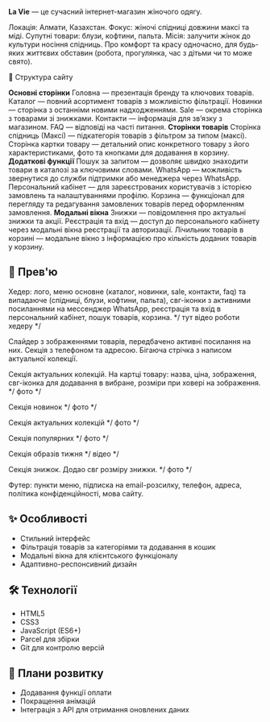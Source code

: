 **La Vie** — це сучасний інтернет-магазин жіночого одягу. 

Локація: Алмати, Казахстан. 
Фокус: жіночі спідниці довжини максі та міді. 
Супутні товари: блузи, кофтини, пальта. 
Місія: залучити жінок до культури носіння спідниць. Про комфорт та красу одночасно, для будь-яких життєвих обставин 
(робота, прогулянка, час з дітьми чи то може свято).

📂 Структура сайту

**Основні сторінки**
Головна — презентація бренду та ключових товарів.
Каталог — повний асортимент товарів з можливістю фільтрації.
Новинки — сторінка з останніми новими надходженнями.
Sale — окрема сторінка з товарами зі знижками.
Контакти — інформація для зв’язку з магазином.
FAQ — відповіді на часті питання.
**Сторінки товарів**
Сторінка спідниць (Максі) — підкатегорія товарів з фільтром за типом (максі).
Сторінка картки товару — детальний опис конкретного товару з його характеристиками, фото та кнопками для додавання в корзину.
**Додаткові функції**
Пошук за запитом — дозволяє швидко знаходити товари в каталозі за ключовими словами.
WhatsApp — можливість звернутися до служби підтримки або менеджера через WhatsApp.
Персональний кабінет — для зареєстрованих користувачів з історією замовлень та налаштуваннями профілю.
Корзина — функціонал для перегляду та редагування замовлених товарів перед оформленням замовлення.
**Модальні вікна**
Знижки — повідомлення про актуальні знижки та акції.
Реєстрація та вхід — доступ до персонального кабінету через модальні вікна реєстрації та авторизації.
Лічильник товарів в корзині — модальне вікно з інформацією про кількість доданих товарів у корзину.

## 📸 Прев'ю

Хедер: лого, меню основне (каталог, новинки, sale, контакти, faq) та випадаюче (спідниці, блузи, кофтини, пальта), 
свг-іконки з активними посиланнями на мессенджер WhatsApp, реєстрація та вхід в персональний кабінет, пошук товарів, корзина.
*/ тут відео роботи хедеру */

Слайдер з зображеннями товарів, передбачено активні посилання на них.
Секція з телефоном та адресою.
Бігаюча стрічка з написом актуальної колекції.

Секція актуальних колекцій. На картці товару: назва, ціна, зображення, свг-іконка для додавання в вибране, розміри при ховері на зображення.
*/ фото */

Секція новинок
*/ фото */

Секція актуальних колекцій
*/ фото */

Секція популярних
*/ фото */

Секція образів тижня
*/ відео */

Секція знижок. Додао свг розміру знижки.
*/ фото */

Футер: пункти меню, підписка на email-розсилку, телефон, адреса, політика конфіденційності, мова сайту. 

## ✨ Особливості

- Стильний інтерфейс
- Фільтрація товарів за категоріями та додавання в кошик
- Модальні вікна для клієнтського функціоналу
- Адаптивно-респонсивний дизайн

## 🛠️ Технології

- HTML5
- CSS3
- JavaScript (ES6+)
- Parcel для збірки
- Git для контролю версій

## 🚧 Плани розвитку

- Додавання функції оплати
- Покращення анімацій
- Інтеграція з API для отримання оновлених даних
